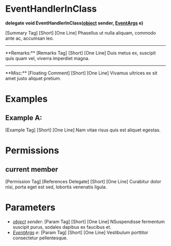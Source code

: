 # EventHandlerInClass

**delegate void EventHandlerInClass([object](https://docs.microsoft.com/en-us/dotnet/api/system.object) sender, [EventArgs](https://docs.microsoft.com/en-us/dotnet/api/system.eventargs) e)**

[Summary Tag] [Short] [One Line] Phasellus ut nulla aliquam, commodo ante ac, accumsan leo.  
  
  
<hr/>  
**Remarks:**  
[Remarks Tag] [Short] [One Line] Duis metus ex, suscipit quis quam vel, viverra imperdiet magna.  
  
  
<hr/>  
**Misc:**  
[Floating Comment] [Short] [One Line] Vivamus ultrices ex sit amet justo aliquet pretium.  
  

# Examples

## Example A:

[Example Tag] [Short] [One Line] Nam vitae risus quis est aliquet egestas.  
  

# Permissions

## current member

[Permission Tag] [References Delegate] [Short] [One Line] Curabitur dolor nisi, porta eget est sed, lobortis venenatis ligula.  
  

# Parameters

* _[object](https://docs.microsoft.com/en-us/dotnet/api/system.object) sender_: [Param Tag] [Short] [One Line] NSuspendisse fermentum suscipit purus, sodales dapibus ex faucibus et.  
* _[EventArgs](https://docs.microsoft.com/en-us/dotnet/api/system.eventargs) e_: [Param Tag] [Short] [One Line] Vestibulum porttitor consectetur pellentesque.  

